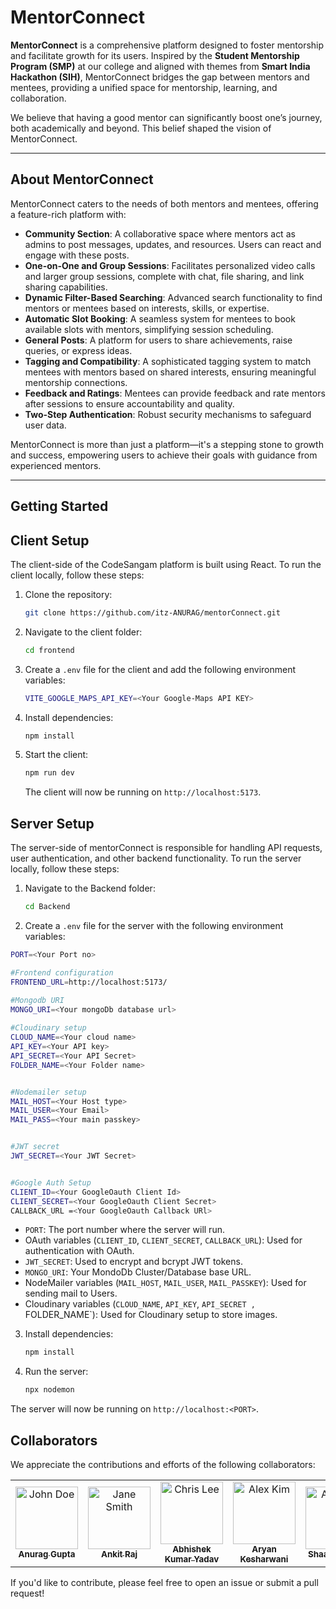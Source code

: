 # MentorConnect

**MentorConnect** is a comprehensive platform designed to foster mentorship and facilitate growth for its users. Inspired by the **Student Mentorship Program (SMP)** at our college and aligned with themes from **Smart India Hackathon (SIH)**, MentorConnect bridges the gap between mentors and mentees, providing a unified space for mentorship, learning, and collaboration.

We believe that having a good mentor can significantly boost one’s journey, both academically and beyond. This belief shaped the vision of MentorConnect.

---

## About MentorConnect

MentorConnect caters to the needs of both mentors and mentees, offering a feature-rich platform with:

- **Community Section**: A collaborative space where mentors act as admins to post messages, updates, and resources. Users can react and engage with these posts.
- **One-on-One and Group Sessions**: Facilitates personalized video calls and larger group sessions, complete with chat, file sharing, and link sharing capabilities.
- **Dynamic Filter-Based Searching**: Advanced search functionality to find mentors or mentees based on interests, skills, or expertise.
- **Automatic Slot Booking**: A seamless system for mentees to book available slots with mentors, simplifying session scheduling.
- **General Posts**: A platform for users to share achievements, raise queries, or express ideas.
- **Tagging and Compatibility**: A sophisticated tagging system to match mentees with mentors based on shared interests, ensuring meaningful mentorship connections.
- **Feedback and Ratings**: Mentees can provide feedback and rate mentors after sessions to ensure accountability and quality.
- **Two-Step Authentication**: Robust security mechanisms to safeguard user data.

MentorConnect is more than just a platform—it's a stepping stone to growth and success, empowering users to achieve their goals with guidance from experienced mentors.

---

## Getting Started

## Client Setup

The client-side of the CodeSangam platform is built using React. To run the client locally, follow these steps:

1. Clone the repository:

   ```bash
   git clone https://github.com/itz-ANURAG/mentorConnect.git
   ```

2. Navigate to the client folder:

   ```bash
   cd frontend
   ```

3. Create a `.env` file for the client and add the following environment variables:
   ```bash
   VITE_GOOGLE_MAPS_API_KEY=<Your Google-Maps API KEY>
   ```
4. Install dependencies:

   ```bash
   npm install
   ```

5. Start the client:
   ```bash
   npm run dev
   ```
   The client will now be running on `http://localhost:5173`.

## Server Setup

The server-side of mentorConnect is responsible for handling API requests, user authentication, and other backend functionality. To run the server locally, follow these steps:

1. Navigate to the Backend folder:

   ```bash
   cd Backend
   ```

2. Create a `.env` file for the server with the following environment variables:

```bash
PORT=<Your Port no>

#Frontend configuration
FRONTEND_URL=http://localhost:5173/

#Mongodb URI
MONGO_URI=<Your mongoDb database url>
 
#Cloudinary setup
CLOUD_NAME=<Your cloud name>
API_KEY=<Your API key>
API_SECRET=<Your API Secret>
FOLDER_NAME=<Your Folder name>


#Nodemailer setup
MAIL_HOST=<Your Host type>
MAIL_USER=<Your Email>
MAIL_PASS=<Your main passkey>


#JWT secret
JWT_SECRET=<Your JWT Secret>


#Google Auth Setup
CLIENT_ID=<Your GoogleOauth Client Id>
CLIENT_SECRET=<Your GoogleOauth Client Secret>
CALLBACK_URL =<Your GoogleOauth Callback URl> 
```

   - `PORT`: The port number where the server will run.
   - OAuth variables (`CLIENT_ID`, `CLIENT_SECRET`, `CALLBACK_URL`): Used for authentication with OAuth.
   - `JWT_SECRET`: Used to encrypt and bcrypt JWT tokens.
   - `MONGO_URI`: Your MondoDb Cluster/Database base URL.
   - NodeMailer variables (`MAIL_HOST`, `MAIL_USER`, `MAIL_PASSKEY`): Used for sending mail to Users.
   - Cloudinary variables (`CLOUD_NAME`, `API_KEY`, `API_SECRET , `FOLDER_NAME`): Used for Cloudinary setup to store images.

3. Install dependencies:

   ```bash
   npm install
   ```

4. Run the server:
   ```bash
   npx nodemon
   ```

The server will now be running on `http://localhost:<PORT>`.


## Collaborators

We appreciate the contributions and efforts of the following collaborators:

<table>
  <tr>
    <td align="center">
      <a href="https://github.com/itz-ANURAG">
        <img src="https://github.com/itz-ANURAG.png" width="100px;" alt="John Doe"/><br />
        <sub><b>Anurag Gupta</b></sub>
      </a>
    </td>
    <td align="center">
      <a href="https://github.com/raaj6395">
        <img src="https://github.com/raaj6395.png" width="100px;" alt="Jane Smith"/><br />
        <sub><b>Ankit Raj</b></sub>
      </a>
    </td>
    <td align="center">
      <a href="https://github.com/Abhi-11-sirius">
        <img src="https://github.com/Abhi-11-sirius.png" width="100px;" alt="Chris Lee"/><br />
        <sub><b>Abhishek Kumar Yadav</b></sub>
      </a>
    </td>
    <td align="center">
      <a href="https://github.com/Aryan14021974">
        <img src="https://github.com/Aryan14021974.png" width="100px;" alt="Alex Kim"/><br />
        <sub><b>Aryan Kesharwani</b></sub>
      </a>
    </td>
    <td align="center">
      <a href="https://github.com/ShaanKapoor10">
        <img src="https://github.com/ShaanKapoor10.png" width="100px;" alt="Alex Kim"/><br />
        <sub><b>Shaan Kapoor</b></sub>
      </a>
    </td>
    <td align="center">
      <a href="https://github.com/Anu17shka">
        <img src="https://github.com/Anu17shka.png" width="100px;" alt="Alex Kim"/><br />
        <sub><b>Anuskha Goyal</b></sub>
      </a>
    </td>
  </tr>
</table>

If you'd like to contribute, please feel free to open an issue or submit a pull request!

